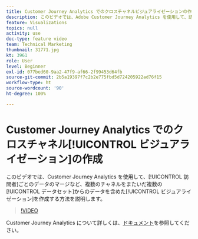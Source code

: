 ```yaml
---
title: Customer Journey Analytics でのクロスチャネルビジュアライゼーションの作成
description: このビデオでは、Adobe Customer Journey Analytics を使用して、訪問者ごとのデータのマージなど、複数のチャネルをまたいだ複数のデータセットのデータを含めたビジュアライゼーションを作成する方法を説明します。
feature: Visualizations
topics: null
activity: use
doc-type: feature video
team: Technical Marketing
thumbnail: 31771.jpg
kt: 3961
role: User
level: Beginner
exl-id: 077bed60-9aa2-47f9-af66-2f99453d64fb
source-git-commit: 2b5a19397f7c2b2e775fbd5d724205922ad76f15
workflow-type: ht
source-wordcount: '90'
ht-degree: 100%

---
```


# Customer Journey Analytics でのクロスチャネル[!UICONTROL ビジュアライゼーション]の作成

このビデオでは、Customer Journey Analytics を使用して、[!UICONTROL 訪問者]ごとのデータのマージなど、複数のチャネルをまたいだ複数の[!UICONTROL データセット]からのデータを含めた[!UICONTROL ビジュアライゼーション]を作成する方法を説明します。

>[!VIDEO](https://video.tv.adobe.com/v/31771/?quality=12)

Customer Journey Analytics について詳しくは、[ドキュメント](https://docs.adobe.com/content/help/ja-JP/analytics-platform/using/cja-landing.html)を参照してください。
